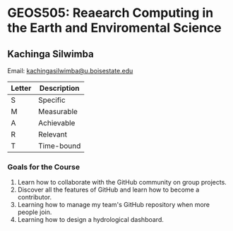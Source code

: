 # GEOS505: Reaearch Computing in the Earth and Enviromental Science 

## Kachinga Silwimba

Email: kachingasilwimba@u.boisestate.edu

| Letter  | Description |
| ------------- | ------------- |
| S  | Specific  |
| M  | Measurable  |
| A  | Achievable|
| R  | Relevant  |
| T |  Time-bound|

### Goals for the Course 
1. Learn how to collaborate with the GitHub community on group projects. 
2. Discover all the features of GitHub and learn how to become a contributor.
3. Learning how to manage my team's GitHub repository when more people join.
4. Learning how to design a hydrological dashboard.
